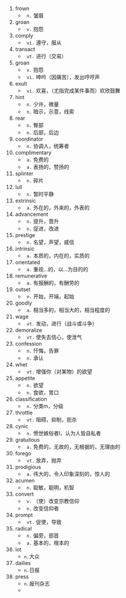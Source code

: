 1. frown
	- ` n.` 皱眉
1. groan
	- ` v.` 抱怨
1. comply
	- ` vi.` 遵守，服从
1. transact
	- ` vt.` 进行（交易）
1. groan
	- ` v.` 抱怨
	- ` vi.` 呻吟（因痛苦），发出哼哼声
1. exult
	- ` vi.` 欢喜，（尤指完成某件事而）欢欣鼓舞
1. hint
	- ` n.` 少许，微量
	- ` n.` 暗示，示意，线索
1. rear
	- ` n.` 臀部
	- ` n.` 后部，后边
1. coordinator
	- ` n.` 协调人，统筹者
1. complimentary
	- ` a.` 免费的
	- ` a.` 表扬的，赞扬的
1. splinter
	- ` n.` 碎片
1. lull
	- ` n.` 暂时平静
1. extrinsic
	- ` a.` 外在的，外来的，外表的
1. advancement
	- ` n.` 提升，晋升
	- ` n.` 促进，改进
1. prestige
	- ` n.` 名望，声望，威信
1. intrinsic
	- ` a.` 本质的，内在的，实质的
1. orientated
	- ` a.` 重视...的，以...为目的的
1. remunerative
	- ` a.` 有报酬的，有酬劳的
1. outset
	- ` n.` 开始，开端，起始
1. goodly
	- ` a.` 相当多的，相当大的，相当程度的
1. wage
	- ` vt.` 发动，进行（战斗或斗争）
1. demoralize
	- ` vt.` 使失去信心，使泄气
1. confession
	- ` n.` 忏悔，告罪
	- ` n.` 承认
1. whet
	- ` vt.` 增强你（对某物）的欲望
1. appetite
	- ` n.` 欲望
	- ` n.` 食欲，胃口
1. classification
	- ` n.` 分类m，分级
1. throttle
	- ` vt.` 阻碍，抑制，扼杀
1. cynic
	- ` n.` 愤世嫉俗者l，认为人皆自私者
1. gratuitous
	- ` a.` 免费的，无故的，无根据的，无理由的
1. forego
	- ` vt.` 放弃，抛弃
1. prodigious
	- ` a.` 伟大的，令人印象深刻的，惊人的
1. acumen
   - ` n.` 聪敏，聪明，机智
2. convert
   - ` v.` （使）改变宗教信仰
   - ` n.` 改变信仰者
3. prompt
   - ` vt.` 促使，导致
4. radical
   - ` n.` 偏旁，部首
   - ` a.` 基本的，根本的
36. lot
    - `n.`大众
37. dailies
    - `n.`日报
38. press
    - `n.`报刊杂志
    - 

